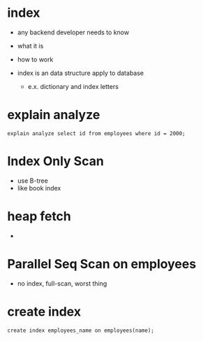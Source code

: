 # index

- any backend developer needs to know
- what it is
- how to work

- index is an data structure apply to database
  - e.x. dictionary and index letters

# explain analyze

```
explain analyze select id from employees where id = 2000;
```

# Index Only Scan

- use B-tree
- like book index

# heap fetch

-

# Parallel Seq Scan on employees

- no index, full-scan, worst thing

# create index

```
create index employees_name on employees(name);
```
